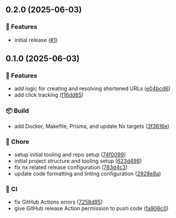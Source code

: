 ## 0.2.0 (2025-06-03)

### 🚀 Features

- initial release ([#1](https://github.com/ZiadAlnajjar/url-shortener-be/pull/1))

## 0.1.0 (2025-06-03)

### 🚀 Features

- add logic for creating and resolving shortened URLs ([e04bcd6](https://github.com/ZiadAlnajjar/url-shortener-be/commit/e04bcd6))
- add click tracking ([f16dd85](https://github.com/ZiadAlnajjar/url-shortener-be/commit/f16dd85))

### 📦 Build

- add Docker, Makefile, Prisma, and update Nx targets ([3f3616e](https://github.com/ZiadAlnajjar/url-shortener-be/commit/3f3616e))

### 🏡 Chore

- setup initial tooling and repo setup ([74f0099](https://github.com/ZiadAlnajjar/url-shortener-be/commit/74f0099))
- initial project structure and tooling setup ([623d498](https://github.com/ZiadAlnajjar/url-shortener-be/commit/623d498))
- fix nx related release configuration ([783d4c3](https://github.com/ZiadAlnajjar/url-shortener-be/commit/783d4c3))
- update code formatting and linting configuration ([2928e8a](https://github.com/ZiadAlnajjar/url-shortener-be/commit/2928e8a))

### 🤖 CI

- fix GitHub Actions errors ([7258d95](https://github.com/ZiadAlnajjar/url-shortener-be/commit/7258d95))
- give GitHub release Action permission to push code ([fa906c0](https://github.com/ZiadAlnajjar/url-shortener-be/commit/fa906c0))
